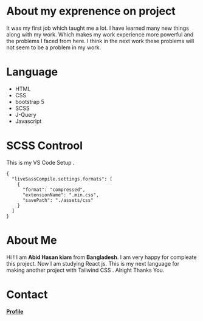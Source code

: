 #  About my exprenence on project

It was my first job which taught me a lot. I have learned many new things along with my work. Which makes my work experience more powerful and the problems I faced from here. I think in the next work these problems will not seem to be a problem in my work.

# Language
* HTML
* CSS
* bootstrap 5
* SCSS
* J-Query
* Javascript

# SCSS Controol

This is my VS Code Setup . 
```
{
  "liveSassCompile.settings.formats": [
    {
      "format": "compressed",
      "extensionName": ".min.css",
      "savePath": "./assets/css"
    }
  ]
}
```

# About Me

Hi ! I am **Abid Hasan kiam** from **Bangladesh**. I am very happy for compleate this project. Now  I am studying React js. This is my next language for making another project with Tailwind CSS . Alright Thanks You.

# Contact

[**Profile**](https://kiamhasan.netlify.app/)


